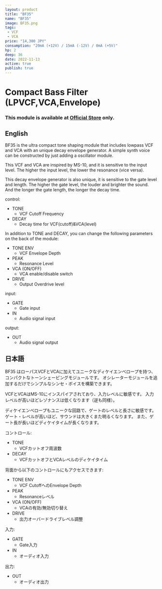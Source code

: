 ```yaml
---
layout: product
title: "BF35"
name: "BF35"
image: BF35.png
tags:
 - VCF
 - VCA
price: "14,300 JPY"
consumption: "20mA (+12V) / 15mA (-12V) / 0mA (+5V)"
hp: 2
deep: 36
date: 2022-11-13
active: true
publish: true
---
```


# Compact Bass Filter (LPVCF,VCA,Envelope)

### This module is available at [Official Store](https://centrevillage.stores.jp/) only.

## English

BF35 is the ultra compact tone shaping module that includes lowpass VCF and VCA with an unique decay envelope generator.
A simple synth voice can be constructed by just adding a oscillator module.

This VCF and VCA are inspired by MS-10, and it is sensitive to the input level.
The higher the input level, the lower the resonance (vice versa).

This decay envelope generator is also unique, it is sensitive to the gate level and length.
The higher the gate level, the louder and brighter the sound.
And the longer the gate length, the longer the decay time.

control:

- TONE
  - VCF Cutoff Frequency
- DECAY
  - Decay time for VCF(cutoff)&VCA(level)

In addition to TONE and DECAY, you can change the following parameters on the back of the module:

- TONE ENV
  - VCF Envelope Depth
- PEAK
  - Resonance Level
- VCA (ON/OFF)
  - VCA enable/disable switch
- DRIVE
  - Output Overdrive level

input:

- GATE
  - Gate input
- IN
  - Audio signal input

output:

- OUT
  - Audio signal output

## 日本語

BF35 はローパスVCFとVCAに加えてユニークなディケイエンベロープを持つ、コンパクトなトーンシェーピングモジュールです。
オシレーターモジュールを追加するだけでシンプルなシンセ・ボイスを構築できます。

VCFとVCAはMS-10にインスパイアされており、入力レベルに敏感です。
入力レベルが高いほどレゾナンスは低くなります（逆も同様）。

ディケイエンベロープもユニークな回路で、ゲートのレベルと長さに敏感です。
ゲート・レベルが高いほど、サウンドは大きくまた明るくなります。
また、ゲート長が長いほどディケイタイムが長くなります。


コントロール:

- TONE
  - VCFカットオフ周波数
- DECAY
  - VCFカットオフとVCAレベルのディケイタイム

背面から以下のコントロールにもアクセスできます:

- TONE ENV
  - VCF CutoffへのEnvelope Depth
- PEAK
  - Resonanceレベル
- VCA (ON/OFF)
  - VCAの有効/無効切り替え
- DRIVE
  - 出力オーバードライブレベル調整

入力:

- GATE
  - Gate入力
- IN
  - オーディオ入力

出力:

- OUT
  - オーディオ出力
